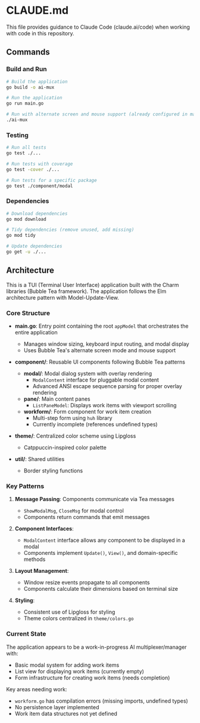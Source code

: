 # CLAUDE.md

This file provides guidance to Claude Code (claude.ai/code) when working with code in this repository.

## Commands

### Build and Run
```bash
# Build the application
go build -o ai-mux

# Run the application
go run main.go

# Run with alternate screen and mouse support (already configured in main.go)
./ai-mux
```

### Testing
```bash
# Run all tests
go test ./...

# Run tests with coverage
go test -cover ./...

# Run tests for a specific package
go test ./component/modal
```

### Dependencies
```bash
# Download dependencies
go mod download

# Tidy dependencies (remove unused, add missing)
go mod tidy

# Update dependencies
go get -u ./...
```

## Architecture

This is a TUI (Terminal User Interface) application built with the Charm libraries (Bubble Tea framework). The application follows the Elm architecture pattern with Model-Update-View.

### Core Structure

- **main.go**: Entry point containing the root `appModel` that orchestrates the entire application
  - Manages window sizing, keyboard input routing, and modal display
  - Uses Bubble Tea's alternate screen mode and mouse support

- **component/**: Reusable UI components following Bubble Tea patterns
  - **modal/**: Modal dialog system with overlay rendering
    - `ModalContent` interface for pluggable modal content
    - Advanced ANSI escape sequence parsing for proper overlay rendering
  - **pane/**: Main content panes
    - `ListPaneModel`: Displays work items with viewport scrolling
  - **workform/**: Form component for work item creation
    - Multi-step form using `huh` library
    - Currently incomplete (references undefined types)

- **theme/**: Centralized color scheme using Lipgloss
  - Catppuccin-inspired color palette

- **util/**: Shared utilities
  - Border styling functions

### Key Patterns

1. **Message Passing**: Components communicate via Tea messages
   - `ShowModalMsg`, `CloseMsg` for modal control
   - Components return commands that emit messages

2. **Component Interfaces**: 
   - `ModalContent` interface allows any component to be displayed in a modal
   - Components implement `Update()`, `View()`, and domain-specific methods

3. **Layout Management**:
   - Window resize events propagate to all components
   - Components calculate their dimensions based on terminal size

4. **Styling**:
   - Consistent use of Lipgloss for styling
   - Theme colors centralized in `theme/colors.go`

### Current State

The application appears to be a work-in-progress AI multiplexer/manager with:
- Basic modal system for adding work items
- List view for displaying work items (currently empty)
- Form infrastructure for creating work items (needs completion)

Key areas needing work:
- `workform.go` has compilation errors (missing imports, undefined types)
- No persistence layer implemented
- Work item data structures not yet defined